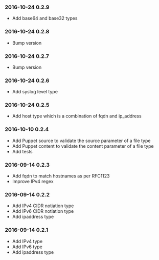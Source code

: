 ### 2016-10-24 0.2.9
*  Add base64 and base32 types

### 2016-10-24 0.2.8
* Bump version

### 2016-10-24 0.2.7
* Bump version

### 2016-10-24 0.2.6
* Add syslog level type

### 2016-10-24 0.2.5
* Add host type which is a combination of fqdn and ip_address

### 2016-10-10 0.2.4
* Add Puppet source to validate the source parameter of a file type
* Add Puppet content to validate the content parameter of a file type
* Add tests

### 2016-09-14 0.2.3
* Add fqdn to match hostnames as per RFC1123
* Improve IPv4 regex

### 2016-09-14 0.2.2
* Add IPv4 CIDR notiation type
* Add IPv6 CIDR notiation type
* Add ipaddress type

### 2016-09-14 0.2.1
* Add IPv4 type
* Add IPv6 type
* Add ipaddress type
